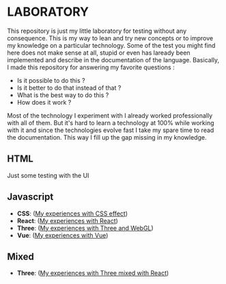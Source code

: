 # LABORATORY

This repository is just my little laboratory for testing without any consequence.
This is my way to lean and try new concepts or to improve my knowledge on a particular technology. Some of the test you might find here does not make sense at all, stupid or even has laready been implemented and describe in the documentation of the language. Basically, I made this repository for answering my favorite questions :

* Is it possible to do this ?
* Is it better to do that instead of that ?
* What is the best way to do this ?
* How does it work ?

Most of the technology I experiment with I already worked professionally with all of them. But it's hard to learn a technology at 100% while working with it and since the technologies evolve fast I take my spare time to read the documentation. This way I fill up the gap missing in my knowledge.  

## HTML

Just some testing with the UI

## Javascript

* **CSS**: ([My experiences with CSS effect](Javascript/CSS/README.md))
* **React**: ([My experiences with React](Javascript/React/README.md))
* **Three**: ([My experiences with Three and WebGL](Javascript/Three/README.md))
* **Vue**: ([My experiences with Vue](Javascript/React/README.md))

## Mixed

* **Three**: ([My experiences with Three mixed with React](Mixed/Three/README.md))
